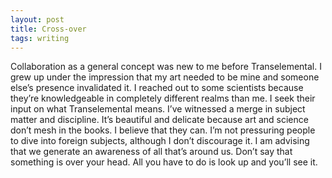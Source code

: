 ```yaml
---
layout: post
title: Cross-over
tags: writing
---
```

Collaboration as a general concept was new to me before Transelemental. I grew up under the impression that my art needed to be mine and someone else’s presence invalidated it. I reached out to some scientists because they’re knowledgeable in completely different realms than me. I seek their input on what Transelemental means. I’ve witnessed a merge in subject matter and discipline. It’s beautiful and delicate because art and science don’t mesh in the books. I believe that they can. I’m not pressuring people to dive into foreign subjects, although I don’t discourage it. I am advising that we generate an awareness of all that’s around us. Don’t say that something is over your head. All you have to do is look up and you’ll see it. 